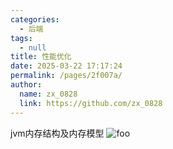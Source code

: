 ```yaml
---
categories: 
  - 后端
tags: 
  - null
title: 性能优化
date: 2025-03-22 17:17:24
permalink: /pages/2f007a/
author: 
  name: zx_0828
  link: https://github.com/zx_0828
---
```

jvm内存结构及内存模型
<img :src="$withBase('/img/jvm.png')" alt="foo">
